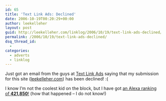 ```yaml
---
id: 65
title: 'Text Link Ads: Declined'
date: 2006-10-19T00:20:29+00:00
author: leekelleher
layout: post
guid: http://leekelleher.com/linklog/2006/10/19/text-link-ads-declined/
permalink: /2006/10/19/text-link-ads-declined/
dsq_thread_id:
  - 
categories:
  - adverts
  - linklog
---
```

Just got an email from the guys at [Text Link Ads](http://www.text-link-ads.com/?ref=37673) saying that my submission for this site ([leekelleher.com](http://leekelleher.com/)) has been declined! :( <!--more-->

I know I&#8217;m not the coolest kid on the block, but I have got [an Alexa ranking of **421,850**!](http://www.alexa.com/data/details/main?q=&url=leekelleher.com) (how that happened &#8211; I do not know!)